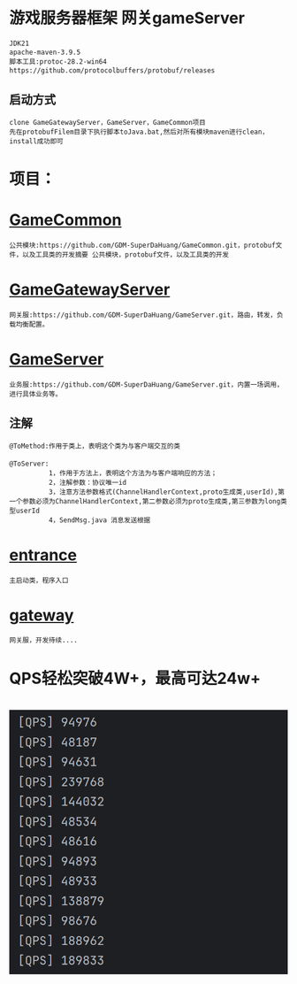 # 游戏服务器框架 网关gameServer
    JDK21
    apache-maven-3.9.5
    脚本工具:protoc-28.2-win64  https://github.com/protocolbuffers/protobuf/releases

## 启动方式 
    clone GameGatewayServer，GameServer，GameCommon项目
    先在protobufFilem目录下执行脚本toJava.bat,然后对所有模块maven进行clean，install成功即可

# 项目：
# [GameCommon](GameCommon)
    公共模块:https://github.com/GDM-SuperDaHuang/GameCommon.git，protobuf文件，以及工具类的开发摘要 公共模块，protobuf文件，以及工具类的开发
# [GameGatewayServer](GameGatewayServer)
	网关服:https://github.com/GDM-SuperDaHuang/GameServer.git，路由，转发，负载均衡配置。
# [GameServer](GameServer)
	业务服:https://github.com/GDM-SuperDaHuang/GameServer.git，内置一场调用，进行具体业务等。
	
## 注解 
    @ToMethod:作用于类上，表明这个类为与客户端交互的类
    
    @ToServer:
              1，作用于方法上，表明这个方法为与客户端响应的方法；
              2，注解参数：协议唯一id
              3，注意方法参数格式(ChannelHandlerContext,proto生成类,userId),第一个参数必须为ChannelHandlerContext,第二参数必须为proto生成类,第三参数为long类型userId
              4，SendMsg.java 消息发送根据

# [entrance](entrance)
    主启动类，程序入口
# [gateway](gateway)
    网关服，开发待续....

# QPS轻松突破4W+，最高可达24w+
# ![img.png](img.png)
